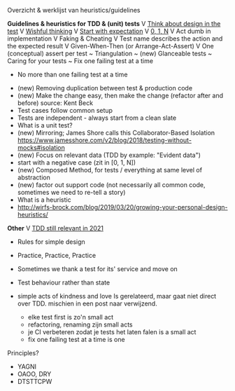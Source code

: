 Overzicht & werklijst van heuristics/guidelines


**Guidelines & heuristics for TDD & (unit) tests**
V [Think about design in the test](https://www.qwan.eu/2021/06/28/tdd-think-about-design-in-test.html)
V [Wishful thinking](https://www.qwan.eu/2021/07/01/tdd-wishful-thinking.html)
V [Start with expectation](https://www.qwan.eu/2021/07/05/tdd-start-with-expectation.html)
V [0, 1, N](https://www.qwan.eu/2021/07/09/tdd-0-1-n.html)
V Act dumb in implementation
V Faking & Cheating
V Test name describes the action and the expected result
V Given-When-Then (or Arrange-Act-Assert)
V One (conceptual) assert per test
~ Triangulation
~ (new) Glanceable tests
~ Caring for your tests
~ Fix one failing test at a time
  + No more than one failing test at a time
- (new) Removing duplication between test & production code
- (new) Make the change easy, then make the change (refactor after and before) source: Kent Beck
- Test cases follow common setup
- Tests are independent - always start from a clean slate
- What is a unit test?
- (new) Mirroring; James Shore calls this Collaborator-Based Isolation
 https://www.jamesshore.com/v2/blog/2018/testing-without-mocks#isolation
- (new) Focus on relevant data (TDD by example: "Evident data")
- start with a negative case (zit in [0, 1, N])
- (new) Composed Method, for tests / everything at same level of abstraction
- (new) factor out support code (not necessarily all common code, sometimes we need to re-tell a story)
- What is a heuristic
 - http://wirfs-brock.com/blog/2019/03/20/growing-your-personal-design-heuristics/

**Other**
V [TDD still relevant in 2021](https://www.qwan.eu/2021/06/24/tdd-still-relevant-in-2021.html)
- Rules for simple design
- Practice, Practice, Practice
- Sometimes we thank a test for its' service and move on
- Test behaviour rather than state

- simple acts of kindness and love
  Is gerelateerd, maar gaat niet direct over TDD. mischien in een post naar verwijzend.
  - elke test first is zo'n small act
  - refactoring, renaming zijn small acts
  - je CI verbeteren zodat je tests het laten falen is a small act
  - fix one failing test at a time is one 

Principles?
- YAGNI
- OAOO, DRY
- DTSTTCPW

